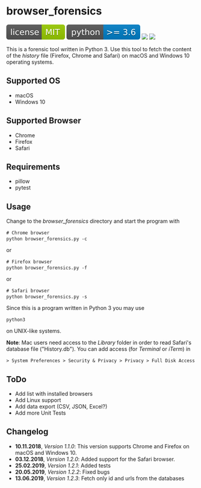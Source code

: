 # browser_forensics

![](img/license-MIT-green.svg) ![](img/python-3.6-blue.svg) ![](https://img.shields.io/github/last-commit/niftycode/browser_forensics.svg?style=flat) ![](https://img.shields.io/github/issues/niftycode/browser_forensics.svg?style=flat)

This is a forensic tool written in Python 3. Use this tool to fetch the content of the *history* file (Firefox, Chrome and Safari) on macOS and Windows 10 operating systems.

## Supported OS

* macOS
* Windows 10

## Supported Browser

* Chrome
* Firefox
* Safari

## Requirements

* pillow
* pytest

## Usage

Change to the *browser_forensics* directory and start the program with

    # Chrome browser
    python browser_forensics.py -c

or

    # Firefox browser
    python browser_forensics.py -f

or

    # Safari browser
    python browser_forensics.py -s

Since this is a program written in Python 3 you may use

    python3

on UNIX-like systems.

**Note**: Mac users need access to the *Library* folder in order to read Safari's database file ("History.db"). You can add access (for *Terminal* or *iTerm*) in

    > System Preferences > Security & Privacy > Privacy > Full Disk Access

## ToDo

* Add list with installed browsers
* Add Linux support
* Add data export (CSV, JSON, Excel?)
* Add more Unit Tests

## Changelog

* **10.11.2018**, *Version 1.1.0*: This version supports Chrome and Firefox on macOS and Windows 10.
* **03.12.2018**, *Version 1.2.0*: Added support for the Safari browser.
* **25.02.2019**, *Version 1.2.1*: Added tests
* **20.05.2019**, *Version 1.2.2*: Fixed bugs
* **13.06.2019**, *Version 1.2.3*: Fetch only id and urls from the databases

